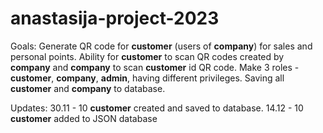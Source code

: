 # anastasija-project-2023

Goals:
Generate QR code for **customer** (users of **company**) for sales and personal points.
Ability for **customer** to scan QR codes created by **company** and **company** to scan **customer** id QR code.
Make 3 roles - **customer**, **company**, **admin**, having different privileges.
Saving all **customer** and **company** to database.


Updates:
30.11 - 10 **customer** created and saved to database.
14.12 - 10 **customer** added to JSON database
